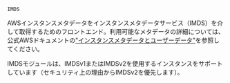 ```
IMDS
```

AWSインスタンスメタデータをインスタンスメタデータサービス（IMDS）を介して取得するためのフロントエンド。利用可能なメタデータの詳細については、公式AWSドキュメントの["インスタンスメタデータとユーザーデータ"](https://docs.aws.amazon.com/AWSEC2/latest/UserGuide/ec2-instance-metadata.html)を参照してください。

IMDSモジュールは、IMDSv1またはIMDSv2を使用するインスタンスをサポートしています（セキュリティ上の理由からIMDSv2を優先します）。
